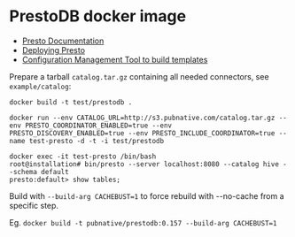 # PrestoDB docker image

* [Presto Documentation](https://prestodb.io/docs/current/index.html)
* [Deploying Presto](https://prestodb.io/docs/current/installation/deployment.html)
* [Configuration Management Tool to build templates](https://github.com/kelseyhightower/confd)

Prepare a tarball `catalog.tar.gz` containing all needed connectors, see `example/catalog`:

```
docker build -t test/prestodb .

docker run --env CATALOG_URL=http://s3.pubnative.com/catalog.tar.gz --env PRESTO_COORDINATOR_ENABLED=true --env PRESTO_DISCOVERY_ENABLED=true --env PRESTO_INCLUDE_COORDINATOR=true --name test-presto -d -t -i test/prestodb

docker exec -it test-presto /bin/bash
root@installation# bin/presto --server localhost:8080 --catalog hive --schema default
presto:default> show tables;
```

Build with `--build-arg CACHEBUST=1` to force rebuild with --no-cache from a specific step.

Eg.
```docker build -t pubnative/prestodb:0.157 --build-arg CACHEBUST=1```
